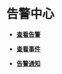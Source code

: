 # 告警中心<a name="apm_02_0035"></a>

-   **[查看告警](查看告警.md)**  

-   **[查看事件](查看事件.md)**  

-   **[告警通知](告警通知.md)**  



